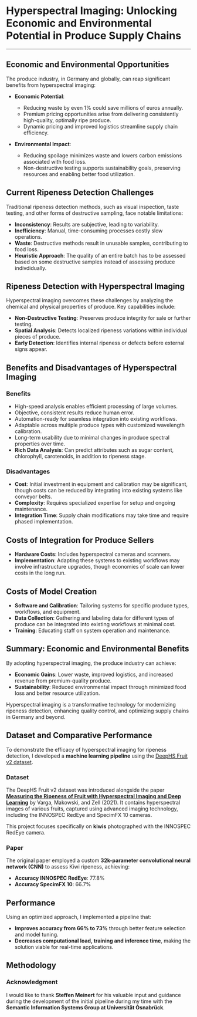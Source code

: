 # Hyperspectral Imaging: Unlocking Economic and Environmental Potential in Produce Supply Chains  



---



## Economic and Environmental Opportunities  
The produce industry, in Germany and globally, can reap significant benefits from hyperspectral imaging:  

- **Economic Potential**:  
  - Reducing waste by even 1% could save millions of euros annually.  
  - Premium pricing opportunities arise from delivering consistently high-quality, optimally ripe produce.  
  - Dynamic pricing and improved logistics streamline supply chain efficiency.  

- **Environmental Impact**:  
  - Reducing spoilage minimizes waste and lowers carbon emissions associated with food loss.  
  - Non-destructive testing supports sustainability goals, preserving resources and enabling better food utilization.  



## Current Ripeness Detection Challenges  
Traditional ripeness detection methods, such as visual inspection, taste testing, and other forms of destructive sampling, face notable limitations:  

- **Inconsistency**: Results are subjective, leading to variability.  
- **Inefficiency**: Manual, time-consuming processes costly slow operations.  
- **Waste**: Destructive methods result in unusable samples, contributing to food loss.  
- **Heuristic Approach**: The quality of an entire batch has to be assessed based on some destructive samples instead of assessing produce indivdidually.



## Ripeness Detection with Hyperspectral Imaging  
Hyperspectral imaging overcomes these challenges by analyzing the chemical and physical properties of produce. Key capabilities include:  

- **Non-Destructive Testing**: Preserves produce integrity for sale or further testing.   
- **Spatial Analysis**: Detects localized ripeness variations within individual pieces of produce.  
- **Early Detection**: Identifies internal ripeness or defects before external signs appear.  



## Benefits and Disadvantages of Hyperspectral Imaging  

### Benefits  
- High-speed analysis enables efficient processing of large volumes.  
- Objective, consistent results reduce human error.  
- Automation-ready for seamless integration into existing workflows.  
- Adaptable across multiple produce types with customized wavelength calibration.  
- Long-term usability due to minimal changes in produce spectral properties over time. 
- **Rich Data Analysis**: Can predict attributes such as sugar content, chlorophyll, carotenoids, in addition to ripeness stage. 

### Disadvantages  
- **Cost**: Initial investment in equipment and calibration may be significant, though costs can be reduced by integrating into existing systems like conveyor belts.  
- **Complexity**: Requires specialized expertise for setup and ongoing maintenance.  
- **Integration Time**: Supply chain modifications may take time and require phased implementation.  



## Costs of Integration for Produce Sellers  
- **Hardware Costs**: Includes hyperspectral cameras and scanners.  
- **Implementation**: Adapting these systems to existing workflows may involve infrastructure upgrades, though economies of scale can lower costs in the long run.  



## Costs of Model Creation  
- **Software and Calibration**: Tailoring systems for specific produce types, workflows, and equipment.  
- **Data Collection**: Gathering and labeling data for different types of produce can be integrated into existing workflows at minimal cost.  
- **Training**: Educating staff on system operation and maintenance.  



## Summary: Economic and Environmental Benefits  
By adopting hyperspectral imaging, the produce industry can achieve:  

- **Economic Gains**: Lower waste, improved logistics, and increased revenue from premium-quality produce.  
- **Sustainability**: Reduced environmental impact through minimized food loss and better resource utilization.  

Hyperspectral imaging is a transformative technology for modernizing ripeness detection, enhancing quality control, and optimizing supply chains in Germany and beyond.



## Dataset and Comparative Performance  

To demonstrate the efficacy of hyperspectral imaging for ripeness detection, I developed a **machine learning pipeline** using the [DeepHS Fruit v2 dataset](https://paperswithcode.com/dataset/deephs-fruit-v2).  

### Dataset  
The DeepHS Fruit v2 dataset was introduced alongside the paper **[Measuring the Ripeness of Fruit with Hyperspectral Imaging and Deep Learning](https://arxiv.org/pdf/2104.09808v1)** by Varga, Makowski, and Zell (2021). It contains hyperspectral images of various fruits, captured using advanced imaging technology, including the INNOSPEC RedEye and SpecimFX 10 cameras.  

This project focuses specifically on **kiwis** photographed with the INNOSPEC RedEye camera.  

### Paper 
The original paper employed a custom **32k-parameter convolutional neural network (CNN)** to assess Kiwi ripeness, achieving:  
- **Accuracy INNOSPEC RedEye**: 77.8%  
- **Accuracy SpecimFX 10**: 66.7%  

## Performance
Using an optimized approach, I implemented a pipeline that:  
- **Improves accuracy from 66% to 73%** through better feature selection and model tuning.  
- **Decreases computational load, training and inference time**, making the solution viable for real-time applications.  


## Methodology


### Acknowledgment  
I would like to thank **Steffen Meinert** for his valuable input and guidance during the development of the initial pipeline during my time with the **Semantic Information Systems Group at Universität Osnabrück**.

